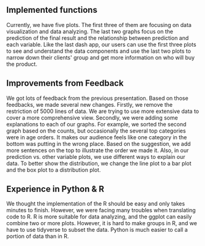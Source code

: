 ## Implemented functions
Currently, we have five plots. The first three of them are focusing on data visualization and data analyzing. The last two graphs focus on the prediction of the final result and the relationship between prediction and each variable. Like the last dash app, our users can use the first three plots to see and understand the data components and use the last two plots to narrow down their clients' group and get more information on who will buy the product. 

## Improvements from Feedback
We got lots of feedback from the previous presentation. Based on those feedbacks, we made several new changes. Firstly, we remove the restriction of 5000 lines of data. We are trying to use more extensive data to cover a more comprehensive view. Secondly, we were adding some explanations to each of our graphs. For example, we sorted the second graph based on the counts, but occasionally the several top categories were in age orders. It makes our audience feels like one category in the bottom was putting in the wrong place. Based on the suggestion, we add more sentences on the top to illustrate the order we made it. Also, in our prediction vs. other variable plots, we use different ways to explain our data. To better show the distribution, we change the line plot to a bar plot and the box plot to a distribution plot. 

## Experience in Python & R
We thought the implementation of the R should be easy and only takes minutes to finish. However, we were facing many troubles when translating code to R. R is more suitable for data analyzing, and the ggplot can easily combine two or more plots. However, it is hard to make groups in R, and we have to use tidyverse to subset the data. Python is much easier to call a portion of data than in R.